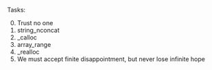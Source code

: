 Tasks:

0. Trust no one
1. string_nconcat
2. _calloc
3. array_range
4. _realloc
5. We must accept finite disappointment, but never lose infinite hope
